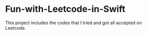 # Fun-with-Leetcode-in-Swift
This project includes the codes that I tried and got all accepted on Leetcode. 
